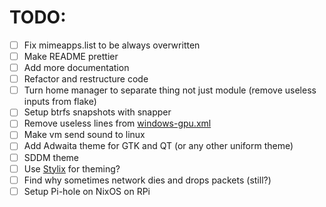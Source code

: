 # TODO:

- [ ] Fix mimeapps.list to be always overwritten
- [ ] Make README prettier
- [ ] Add more documentation
- [ ] Refactor and restructure code
- [ ] Turn home manager to separate thing not just module (remove useless inputs
      from flake)
- [ ] Setup btrfs snapshots with snapper
- [ ] Remove useless lines from
      [windows-gpu.xml](https://github.com/ch4og/nixos-config/blob/main/vm/windows-gpu/windows-gpu.xml)
- [ ] Make vm send sound to linux
- [ ] Add Adwaita theme for GTK and QT (or any other uniform theme)
- [ ] SDDM theme
- [ ] Use [Stylix](https://github.com/danth/stylix) for theming?
- [ ] Find why sometimes network dies and drops packets (still?)
- [ ] Setup Pi-hole on NixOS on RPi
